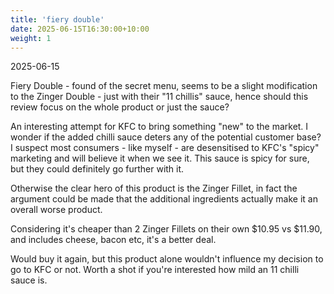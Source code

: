 ```yaml
---
title: 'fiery double'
date: 2025-06-15T16:30:00+10:00
weight: 1
---
```


2025-06-15

Fiery Double - found of the secret menu, seems to be a slight modification to the Zinger Double - just with their "11 chillis" sauce, hence should this review focus on the whole product or just the sauce?

An interesting attempt for KFC to bring something "new" to the market. I wonder if the added chilli sauce deters any of the potential customer base? I suspect most consumers - like myself - are desensitised to KFC's "spicy" marketing and will believe it when we see it. This sauce is spicy for sure, but they could definitely go further with it. 

Otherwise the clear hero of this product is the Zinger Fillet, in fact the argument could be made that the additional ingredients actually make it an overall worse product. 

Considering it's cheaper than 2 Zinger Fillets on their own $10.95 vs $11.90, and includes cheese, bacon etc, it's a better deal. 

Would buy it again, but this product alone wouldn't influence my decision to go to KFC or not. Worth a shot if you're interested how mild an 11 chilli sauce is.